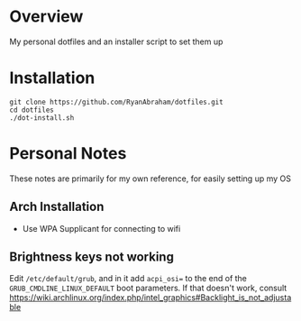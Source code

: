 # Overview
My personal dotfiles and an installer script to set them up

# Installation
```
git clone https://github.com/RyanAbraham/dotfiles.git
cd dotfiles
./dot-install.sh
```

# Personal Notes
These notes are primarily for my own reference, for easily setting up my OS

## Arch Installation
- Use WPA Supplicant for connecting to wifi

## Brightness keys not working
Edit `/etc/default/grub`, and in it add `acpi_osi=` to the end of the `GRUB_CMDLINE_LINUX_DEFAULT` boot parameters. If that doesn't work, consult https://wiki.archlinux.org/index.php/intel_graphics#Backlight_is_not_adjustable
